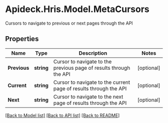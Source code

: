 # Apideck.Hris.Model.MetaCursors
Cursors to navigate to previous or next pages through the API

## Properties

Name | Type | Description | Notes
------------ | ------------- | ------------- | -------------
**Previous** | **string** | Cursor to navigate to the previous page of results through the API | [optional] 
**Current** | **string** | Cursor to navigate to the current page of results through the API | [optional] 
**Next** | **string** | Cursor to navigate to the next page of results through the API | [optional] 

[[Back to Model list]](../README.md#documentation-for-models) [[Back to API list]](../README.md#documentation-for-api-endpoints) [[Back to README]](../README.md)

